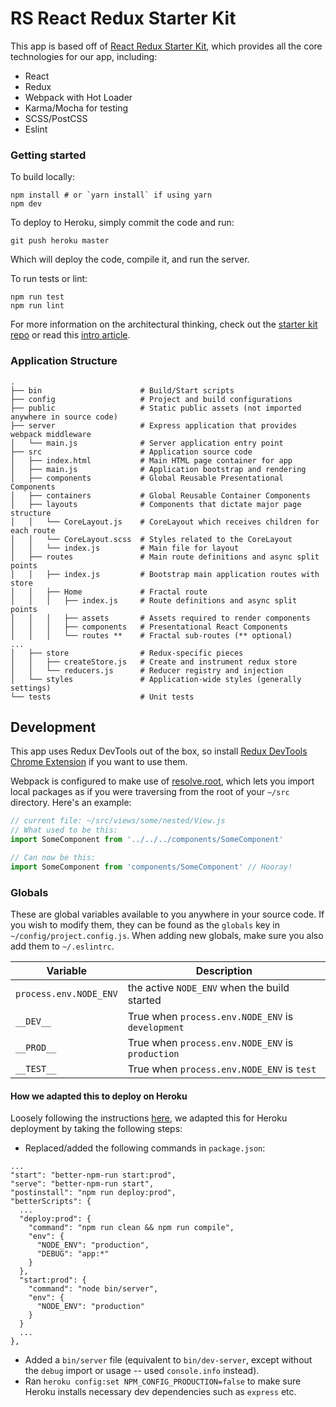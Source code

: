 # RS React Redux Starter Kit

This app is based off of [React Redux Starter Kit](https://github.com/davezuko/react-redux-starter-kit), which provides all the core technologies for our app, including:

- React
- Redux
- Webpack with Hot Loader
- Karma/Mocha for testing
- SCSS/PostCSS
- Eslint

### Getting started

To build locally:

```
npm install # or `yarn install` if using yarn
npm dev
```

To deploy to Heroku, simply commit the code and run:

```
git push heroku master
```

Which will deploy the code, compile it, and run the server.

To run tests or lint:

```
npm run test
npm run lint
```

For more information on the architectural thinking, check out the [starter kit repo](https://github.com/davezuko/react-redux-starter-kit) or read this [intro article](https://suspicious.website/2016/04/29/starting-out-with-react-redux-starter-kit/).

### Application Structure

```
.
├── bin                      # Build/Start scripts
├── config                   # Project and build configurations
├── public                   # Static public assets (not imported anywhere in source code)
├── server                   # Express application that provides webpack middleware
│   └── main.js              # Server application entry point
├── src                      # Application source code
│   ├── index.html           # Main HTML page container for app
│   ├── main.js              # Application bootstrap and rendering
│   ├── components           # Global Reusable Presentational Components
│   ├── containers           # Global Reusable Container Components
│   ├── layouts              # Components that dictate major page structure
│   │   └── CoreLayout.js    # CoreLayout which receives children for each route
│   │   └── CoreLayout.scss  # Styles related to the CoreLayout
│   │   └── index.js         # Main file for layout
│   ├── routes               # Main route definitions and async split points
│   │   ├── index.js         # Bootstrap main application routes with store
│   │   ├── Home             # Fractal route
│   │   │   ├── index.js     # Route definitions and async split points
│   │   │   ├── assets       # Assets required to render components
│   │   │   ├── components   # Presentational React Components
│   │   │   └── routes **    # Fractal sub-routes (** optional)
...
│   ├── store                # Redux-specific pieces
│   │   ├── createStore.js   # Create and instrument redux store
│   │   └── reducers.js      # Reducer registry and injection
│   └── styles               # Application-wide styles (generally settings)
└── tests                    # Unit tests
```

## Development

This app uses Redux DevTools out of the box, so install [Redux DevTools Chrome Extension](https://chrome.google.com/webstore/detail/redux-devtools/lmhkpmbekcpmknklioeibfkpmmfibljd) if you want to use them.

Webpack is configured to make use of [resolve.root](http://webpack.github.io/docs/configuration.html#resolve-root), which lets you import local packages as if you were traversing from the root of your `~/src` directory. Here's an example:

```js
// current file: ~/src/views/some/nested/View.js
// What used to be this:
import SomeComponent from '../../../components/SomeComponent'

// Can now be this:
import SomeComponent from 'components/SomeComponent' // Hooray!
```

### Globals

These are global variables available to you anywhere in your source code. If you wish to modify them, they can be found as the `globals` key in `~/config/project.config.js`. When adding new globals, make sure you also add them to `~/.eslintrc`.

|Variable|Description|
|---|---|
|`process.env.NODE_ENV`|the active `NODE_ENV` when the build started|
|`__DEV__`|True when `process.env.NODE_ENV` is `development`|
|`__PROD__`|True when `process.env.NODE_ENV` is `production`|
|`__TEST__`|True when `process.env.NODE_ENV` is `test`|

#### How we adapted this to deploy on Heroku

Loosely following the instructions [here](https://github.com/davezuko/react-redux-starter-kit/wiki/FAQ:-Frequently-Asked-Questions), we adapted this for Heroku deployment by taking the following steps:

- Replaced/added the following commands in `package.json`:

```
...
"start": "better-npm-run start:prod",
"serve": "better-npm-run start",
"postinstall": "npm run deploy:prod",
"betterScripts": {
  ...
  "deploy:prod": {
    "command": "npm run clean && npm run compile",
    "env": {
      "NODE_ENV": "production",
      "DEBUG": "app:*"
    }
  },
  "start:prod": {
    "command": "node bin/server",
    "env": {
      "NODE_ENV": "production"
    }
  }
  ...
},
```

- Added a `bin/server` file (equivalent to `bin/dev-server`, except without the `debug` import or usage -- used `console.info` instead).
- Ran `heroku config:set NPM_CONFIG_PRODUCTION=false` to make sure Heroku installs necessary dev dependencies such as `express` etc.
